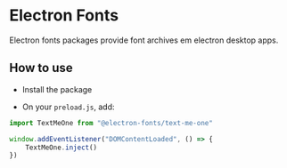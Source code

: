 # Electron Fonts

Electron fonts packages provide font archives em electron desktop apps.

## How to use

* Install the package

* On your `preload.js`, add:

```ts
import TextMeOne from "@electron-fonts/text-me-one"

window.addEventListener("DOMContentLoaded", () => {
    TextMeOne.inject()
})
```